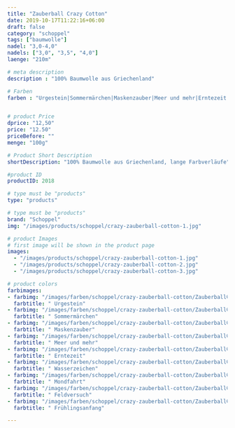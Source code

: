 ```yaml
---
title: "Zauberball Crazy Cotton"
date: 2019-10-17T11:22:16+06:00
draft: false
category: "schoppel"
tags: ["baumwolle"]
nadel: "3,0-4,0"
nadels: ["3,0", "3,5", "4,0"]  
laenge: "210m"	

# meta description
description : "100% Baumwolle aus Griechenland"

# Farben
farben : "Urgestein|Sommermärchen|Maskenzauber|Meer und mehr|Erntezeit|Wasserzeichen|Mondfahrt|Feldversuch|Frühlingsanfang"


# product Price
dprice: "12,50"
price: "12.50"
priceBefore: ""
menge: "100g"

# Product Short Description
shortDescription: "100% Baumwolle aus Griechenland, lange Farbverläufe"

#product ID
productID: 2018

# type must be "products"
type: "products"

# type must be "products"
brand: "Schoppel"
img: "/images/products/schoppel/crazy-zauberball-cotton-1.jpg"   

# product Images
# first image will be shown in the product page
images:
  - "/images/products/schoppel/crazy-zauberball-cotton-1.jpg"
  - "/images/products/schoppel/crazy-zauberball-cotton-2.jpg"
  - "/images/products/schoppel/crazy-zauberball-cotton-3.jpg"

# product colors
farbimages:
- farbimg: "/images/farben/schoppel/crazy-zauberball-cotton/Zauberball®Crazy Cotton 2366_ Urgestein.jpg"	
  farbtitle: " Urgestein"
- farbimg: "/images/farben/schoppel/crazy-zauberball-cotton/Zauberball®Crazy Cotton 2367_ Sommermärchen.jpg"	
  farbtitle: " Sommermärchen"
- farbimg: "/images/farben/schoppel/crazy-zauberball-cotton/Zauberball®Crazy Cotton 2368_ Maskenzauber.jpg"	
  farbtitle: " Maskenzauber"
- farbimg: "/images/farben/schoppel/crazy-zauberball-cotton/Zauberball®Crazy Cotton 2390_ Meer und mehr.jpg"	
  farbtitle: " Meer und mehr"
- farbimg: "/images/farben/schoppel/crazy-zauberball-cotton/Zauberball®Crazy Cotton 2391_ Erntezeit.jpg"	
  farbtitle: " Erntezeit"
- farbimg: "/images/farben/schoppel/crazy-zauberball-cotton/Zauberball®Crazy Cotton 2392_ Wasserzeichen.jpg"	
  farbtitle: " Wasserzeichen"
- farbimg: "/images/farben/schoppel/crazy-zauberball-cotton/Zauberball®Crazy Cotton 2439_ Mondfahrt.jpg"	
  farbtitle: " Mondfahrt"
- farbimg: "/images/farben/schoppel/crazy-zauberball-cotton/Zauberball®Crazy Cotton 2440_ Feldversuch.jpg"	
  farbtitle: " Feldversuch"
- farbimg: "/images/farben/schoppel/crazy-zauberball-cotton/Zauberball®Crazy Cotton 2441_ Frühlingsanfang.jpg"	
  farbtitle: " Frühlingsanfang"

---
```



